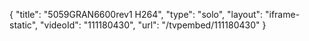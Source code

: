 {
    "title": "5059GRAN6600rev1 H264",
    "type": "solo",
    "layout": "iframe-static",
    "videoId": "111180430",
    "url": "\/tvpembed\/111180430"
}